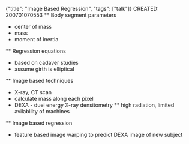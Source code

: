 {"title": "Image Based Regression", "tags": ["talk"]}
CREATED: 200701070553
** Body segment parameters
 * center of mass
 * mass
 * moment of inertia

** Regression equations
 * based on cadaver studies
 * assume girth is elliptical

** Image based techniques
 * X-ray, CT scan
 * calculate mass along each pixel
 * DEXA - duel energy X-ray densitometry
 ** high radiation, limited avilability of machines

** Image based regression
 * feature based image warping to predict DEXA image of new subject
